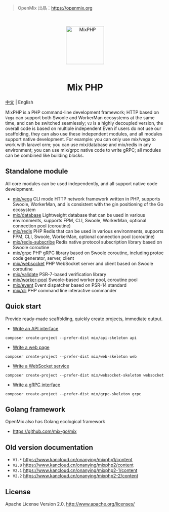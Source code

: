 > OpenMix 出品：https://openmix.org

<p align="center">
    <br>
    <br>
    <img src="https://openmix.org/static/image/logo_php.png" width="120" alt="MixPHP">
    <br>
    <br>
</p>

<h1 align="center">Mix PHP</h1>

[中文](https://github.com/mix-php/mix) | English

MixPHP is a PHP command-line development framework; HTTP based on `Vega` can support both Swoole and WorkerMan ecosystems at the same time, and can be switched seamlessly; `V3` is a highly decoupled version, the overall code is based on multiple independent Even if users do not use our scaffolding, they can also use these independent modules, and all modules support native development. For example: you can only use mix/vega to work with laravel orm; you can use mix/database and mix/redis in any environment; you can use mix/grpc native code to write gRPC; all modules can be combined like building blocks.

## Standalone module

All core modules can be used independently, and all support native code development.

- [mix/vega](https://github.com/mix-php/vega) CLI mode HTTP network framework written in PHP, supports Swoole, WorkerMan, and is consistent with the gin positioning of the Go ecosystem
- [mix/database](https://github.com/mix-php/database) Lightweight database that can be used in various environments, supports FPM, CLI, Swoole, WorkerMan, optional connection pool (coroutine)
- [mix/redis](https://github.com/mix-php/redis) PHP Redis that can be used in various environments, supports FPM, CLI, Swoole, WorkerMan, optional connection pool (coroutine)
- [mix/redis-subscribe](https://github.com/mix-php/redis-subscribe) Redis native protocol subscription library based on Swoole coroutine
- [mix/grpc](https://github.com/mix-php/grpc) PHP gRPC library based on Swoole coroutine, including protoc code generator, server, client
- [mix/websocket](https://github.com/mix-php/websocket) PHP WebSocket server and client based on Swoole coroutine
- [mix/validate](https://github.com/mix-php/validate) PSR-7-based verification library
- [mix/worker-pool](https://github.com/mix-php/worker-pool) Swoole-based worker pool, coroutine pool
- [mix/event](https://github.com/mix-php/event) Event dispatcher based on PSR-14 standard
- [mix/cli](https://github.com/mix-php/cli) PHP command line interactive commander

## Quick start

Provide ready-made scaffolding, quickly create projects, immediate output.

- [Write an API interface](https://github.com/mix-php/api-skeleton#readme)

```
composer create-project --prefer-dist mix/api-skeleton api
```

- [Write a web page](https://github.com/mix-php/web-skeleton#readme)

```
composer create-project --prefer-dist mix/web-skeleton web
```

- [Write a WebSocket service](https://github.com/mix-php/websocket-skeleton#readme)

```
composer create-project --prefer-dist mix/websocket-skeleton websocket
```

- [Write a gRPC interface](https://github.com/mix-php/grpc-skeleton#readme)

```
composer create-project --prefer-dist mix/grpc-skeleton grpc
```

## Golang framework

OpenMix also has Golang ecological framework

- https://github.com/mix-go/mix

## Old version documentation

- `V1.*` https://www.kancloud.cn/onanying/mixphp1/content
- `V2.0` https://www.kancloud.cn/onanying/mixphp2/content
- `V2.1` https://www.kancloud.cn/onanying/mixphp2-1/content
- `V2.2` https://www.kancloud.cn/onanying/mixphp2-2/content

## License

Apache License Version 2.0, http://www.apache.org/licenses/
